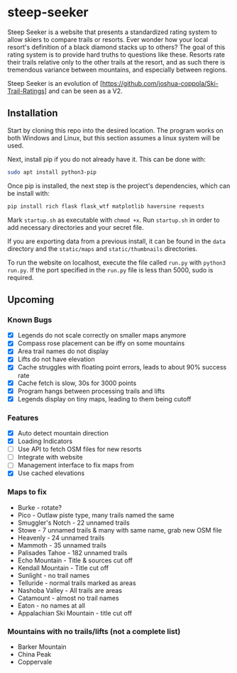 # steep-seeker

Steep Seeker is a website that presents a standardized rating system to allow skiers to compare trails or resorts. Ever wonder how your local resort's definition of a black diamond stacks up to others? The goal of this rating system is to provide hard truths to questions like these. Resorts rate their trails relative only to the other trails at the resort, and as such there is tremendous variance between mountains, and especially between regions.

Steep Seeker is an evolution of [https://github.com/joshua-coppola/Ski-Trail-Ratings] and can be seen as a V2.

## Installation

Start by cloning this repo into the desired location. The program works on both Windows and Linux, but this section assumes a linux system will be used.

Next, install pip if you do not already have it. This can be done with:

```bash
sudo apt install python3-pip
```

Once pip is installed, the next step is the project's dependencies, which can be install with:

```bash
pip install rich flask flask_wtf matplotlib haversine requests
```

Mark `startup.sh` as executable with `chmod +x`. Run `startup.sh` in order to add necessary directories and your secret file.

If you are exporting data from a previous install, it can be found in the `data` directory and the `static/maps` and `static/thumbnails` directories.

To run the website on localhost, execute the file called `run.py` with `python3 run.py`. If the port specified in the `run.py` file is less than 5000, sudo is required.

## Upcoming

### Known Bugs

- [x] Legends do not scale correctly on smaller maps anymore
- [x] Compass rose placement can be iffy on some mountains
- [x] Area trail names do not display
- [x] Lifts do not have elevation
- [x] Cache struggles with floating point errors, leads to about 90% success rate
- [x] Cache fetch is slow, 30s for 3000 points
- [x] Program hangs between processing trails and lifts
- [x] Legends display on tiny maps, leading to them being cutoff

### Features

- [x] Auto detect mountain direction
- [x] Loading Indicators
- [ ] Use API to fetch OSM files for new resorts
- [ ] Integrate with website
- [ ] Management interface to fix maps from
- [x] Use cached elevations

### Maps to fix

- Burke - rotate?
- Pico - Outlaw piste type, many trails named the same
- Smuggler's Notch - 22 unnamed trails
- Stowe - 7 unnamed trails & many with same name, grab new OSM file
- Heavenly - 24 unnamed trails
- Mammoth - 35 unnamed trails
- Palisades Tahoe - 182 unnamed trails
- Echo Mountain - Title & sources cut off
- Kendall Mountain - Title cut off
- Sunlight - no trail names
- Telluride - normal trails marked as areas
- Nashoba Valley - All trails are areas
- Catamount - almost no trail names
- Eaton - no names at all
- Appalachian Ski Mountain - title cut off

### Mountains with no trails/lifts (not a complete list)

- Barker Mountain
- China Peak
- Coppervale
  